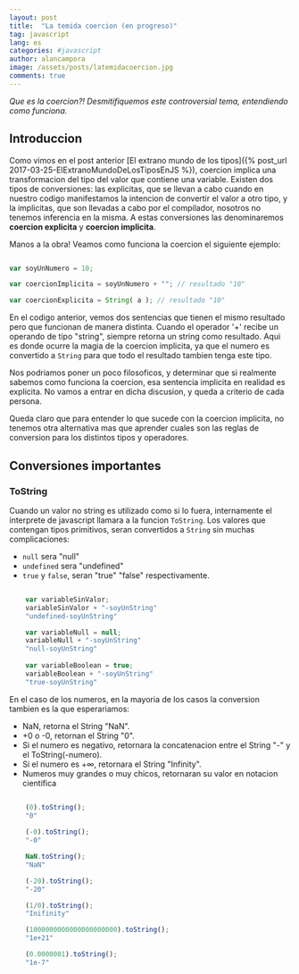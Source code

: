 ```yaml
---
layout: post
title:  "La temida coercion (en progreso)"
tag: javascript
lang: es
categories: #javascript
author: alancampora
image: /assets/posts/latemidacoercion.jpg
comments: true
---
```


*Que es la coercion?! Desmitifiquemos este controversial tema, entendiendo como funciona.* 

## Introduccion
Como vimos en el post anterior [El extrano mundo de los tipos]({% post_url 2017-03-25-ElExtranoMundoDeLosTiposEnJS %}), coercion implica una transformacion del tipo del valor que contiene una variable. Existen dos tipos de conversiones: las explicitas, que se llevan a cabo cuando en nuestro codigo manifestamos la intencion de convertir el valor a otro tipo, y la implicitas, que son llevadas a cabo por el compilador, nosotros no tenemos inferencia en la misma. A estas conversiones las denominaremos **coercion explicita** y **coercion implicita**. 

Manos a la obra! Veamos como funciona la coercion el siguiente ejemplo:  

```javascript

var soyUnNumero = 10;

var coercionImplicita = soyUnNumero + ""; // resultado "10" 

var coercionExplicita = String( a ); // resultado "10" 

```

En el codigo anterior, vemos dos sentencias que tienen el mismo resultado pero que funcionan de manera distinta. Cuando el operador '+'  recibe un operando de tipo "string", siempre retorna un string como resultado. Aqui es donde ocurre la magia de la coercion implicita, ya que el numero es convertido a `String` para que todo el resultado tambien tenga este tipo.

Nos podriamos poner un poco filosoficos, y determinar que si realmente sabemos como funciona la coercion, esa sentencia implicita en realidad es explicita. No vamos a entrar en dicha discusion, y queda a criterio de cada persona.  

Queda claro que para entender lo que sucede con la coercion implicita, no tenemos otra alternativa mas que aprender cuales son las reglas de conversion para los distintos tipos y operadores.  

## Conversiones importantes

### ToString
Cuando un valor no string es utilizado como si lo fuera, internamente el interprete de javascript llamara a la funcion `ToString`. Los valores que contengan tipos primitivos, seran convertidos a `String` sin muchas complicaciones: 

* `null` sera "null"
* `undefined` sera "undefined" 
* `true` y `false`,  seran "true" "false" respectivamente.

```javascript

    var variableSinValor; 
    variableSinValor + "-soyUnString"
    "undefined-soyUnString"

    var variableNull = null;
    variableNull + "-soyUnString"
    "null-soyUnString"
    
    var variableBoolean = true;
    variableBoolean + "-soyUnString"
    "true-soyUnString"

```
En el caso de los numeros, en la mayoria de los casos la conversion tambien es la que esperariamos: 

* NaN, retorna el String "NaN".
* +0 o -0, retornan el String "0".
* Si el numero es negativo, retornara la concatenacion entre el String "-" y el ToString(-numero).
* Si el numero es +∞, retornara el String "Infinity".
* Numeros muy grandes o muy chicos, retornaran su valor en notacion cientifica 

```javascript

    (0).toString(); 
    "0"
    
    (-0).toString();
    "-0"

    NaN.toString();
    "NaN"

    (-20).toString();
    "-20"

    (1/0).toString();
    "Inifinity"

    (1000000000000000000000).toString();
    "1e+21"

    (0.0000001).toString();
    "1e-7"

```










